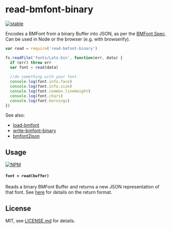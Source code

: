 # read-bmfont-binary

[![stable](http://badges.github.io/stability-badges/dist/stable.svg)](http://github.com/badges/stability-badges)

Encodes a BMFont from a binary Buffer into JSON, as per the [BMFont Spec](http://www.angelcode.com/products/bmfont/doc/file_format.html). Can be used in Node or the browser (e.g. with browserify).

```js
var read = require('read-bmfont-binary')

fs.readFile('fonts/Lato.bin', function(err, data) {
  if (err) throw err
  var font = read(data)
  
  //do something with your font
  console.log(font.info.face)
  console.log(font.info.size)
  console.log(font.common.lineHeight)
  console.log(font.chars)
  console.log(font.kernings)
})
```

See also: 

- [load-bmfont](https://www.npmjs.com/package/load-bmfont)
- [write-bmfont-binary](https://www.npmjs.com/package/write-bmfont-binary)
- [bmfont2json](https://www.npmjs.com/package/bmfont2json)

## Usage

[![NPM](https://nodei.co/npm/read-bmfont-binary.png)](https://www.npmjs.com/package/read-bmfont-binary)

#### `font = read(buffer)`

Reads a binary BMFont Buffer and returns a new JSON representation of that font. See [here](https://github.com/mattdesl/bmfont2json/wiki/JsonSpec) for details on the return format.

## License

MIT, see [LICENSE.md](http://github.com/Jam3/read-bmfont-binary/blob/master/LICENSE.md) for details.

